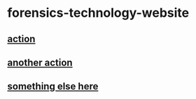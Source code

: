 # forensics-technology-website

## [action](index.html) 
## [another action](index.html) 
## [something else here](index.html) 